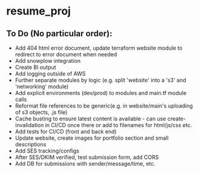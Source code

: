 # resume_proj
 
## To Do (No particular order):
- Add 404 html error document, update terraform website module to redirect to error document when needed
- Add snowplow integration
- Create BI output
- Add logging outside of AWS
- Further separate modules by logic (e.g. split 'website' into a 's3' and 'networking' module)
- Add explicit environments (dev/prod) to modules and main.tf module calls
- Reformat file references to be generic(e.g. in website/main's uploading of s3 objects, .js file)
- Cache busting to ensure latest content is available - can use create-invalidation in CI/CD once there or add to filenames for html/js/css etc.
- Add tests for CI/CD (front and back end)
- Update website, create images for portfolio section and small descriptions
- Add SES tracking/configs
- After SES/DKIM verified, test submission form, add CORS
- Add DB for submissions with sender/message/time, etc.